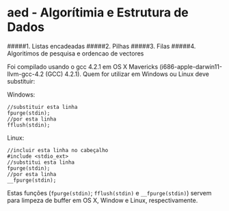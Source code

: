 aed - Algorítimia e Estrutura de Dados
==

#####1. Listas encadeadas
#####2. Pilhas
#####3. Filas
#####4. Algoritimos de pesquisa e ordencao de vectores

Foi compilado usando o gcc 4.2.1 em OS X Mavericks (i686-apple-darwin11-llvm-gcc-4.2 (GCC) 4.2.1). Quem for utilizar em Windows ou Linux deve substituir:

Windows:

    //substituir esta linha
    fpurge(stdin);
    //por esta linha
    fflush(stdin);
    
Linux:

    //incluir esta linha no cabeçalho
    #include <stdio_ext>
    //substitui esta linha
    fpurge(stdin);
    //por esta linha
    __fpurge(stdin);

Estas funções (`fpurge(stdin)`; `fflush(stdin)` e `__fpurge(stdin)`) servem para limpeza de buffer em OS X, Window e Linux, respectivamente.
